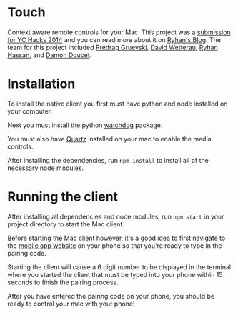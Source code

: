 Touch
===========

Context aware remote controls for your Mac. This project was a [submission for YC Hacks 2014](http://challengepost.com/software/touch) and you can read more about it on [Ryhan's Blog](http://ryhan.org/post/94409414906/as-part-of-yc-hacks-this-past-weekend-i-worked-on).
The team for this project included [Predrag Gruevski](https://github.com/obi1kenobi), [David Wetterau](https://github.com/dwetterau), [Ryhan Hassan](https://github.com/ryhan), and [Damon Doucet](https://github.com/damondoucet).

# Installation

To install the native client you first must have python and node installed on your computer.

Next you must install the python [watchdog](https://pypi.python.org/pypi/watchdog) package.

You must also have [Quartz](http://xquartz.macosforge.org/landing/) installed on your mac to enable the media controls.

After installing the dependencies, run `npm install` to install all of the necessary node modules.

# Running the client

After installing all dependencies and node modules, run `npm start` in your project directory to start the Mac client.

Before starting the Mac client however, it's a good idea to first navigate to the [mobile app website](https://ychacks.firebaseapp.com) on your phone so that you're ready to type in the pairing code.

Starting the client will cause a 6 digit number to be displayed in the terminal where you started the client that must be typed into your phone within 15 seconds to finish the pairing process.

After you have entered the pairing code on your phone, you should be ready to control your mac with your phone!
